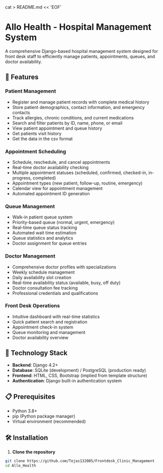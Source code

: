 cat > README.md << 'EOF'
# Allo Health - Hospital Management System

A comprehensive Django-based hospital management system designed for front desk staff to efficiently manage patients, appointments, queues, and doctor availability.

## 🏥 Features

### Patient Management
- Register and manage patient records with complete medical history
- Store patient demographics, contact information, and emergency contacts
- Track allergies, chronic conditions, and current medications
- Search and filter patients by ID, name, phone, or email
- View patient appointment and queue history
- Get patients visit history
- Get the data in the csv format

### Appointment Scheduling
- Schedule, reschedule, and cancel appointments
- Real-time doctor availability checking
- Multiple appointment statuses (scheduled, confirmed, checked-in, in-progress, completed)
- Appointment types (new patient, follow-up, routine, emergency)
- Calendar view for appointment management
- Automated appointment ID generation

### Queue Management
- Walk-in patient queue system
- Priority-based queue (normal, urgent, emergency)
- Real-time queue status tracking
- Automated wait time estimation
- Queue statistics and analytics
- Doctor assignment for queue entries

### Doctor Management
- Comprehensive doctor profiles with specializations
- Weekly schedule management
- Daily availability slot creation
- Real-time availability status (available, busy, off duty)
- Doctor consultation fee tracking
- Professional credentials and qualifications

### Front Desk Operations
- Intuitive dashboard with real-time statistics
- Quick patient search and registration
- Appointment check-in system
- Queue monitoring and management
- Doctor availability overview

## 🚀 Technology Stack

- **Backend**: Django 4.2+
- **Database**: SQLite (development) / PostgreSQL (production ready)
- **Frontend**: HTML, CSS, Bootstrap (implied from template structure)
- **Authentication**: Django built-in authentication system

## 📋 Prerequisites

- Python 3.8+
- pip (Python package manager)
- Virtual environment (recommended)

## 🛠️ Installation

1. **Clone the repository**
```bash
git clone https://github.com/Tejas132005/Frontdesk_Clinic_Management
cd Allo_Health
```